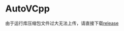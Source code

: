 # AutoVCpp
由于运行库压缩包文件过大无法上传，请直接下载[release](https://github.com/Ximxin/AutoVCpp/releases/download/v1.0/AutoVcpp-v1.0.zip)
